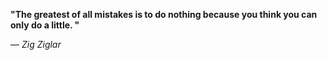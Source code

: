 **"The greatest of all mistakes is to do nothing because you think you can only do a little.  "**

— _Zig Ziglar_
